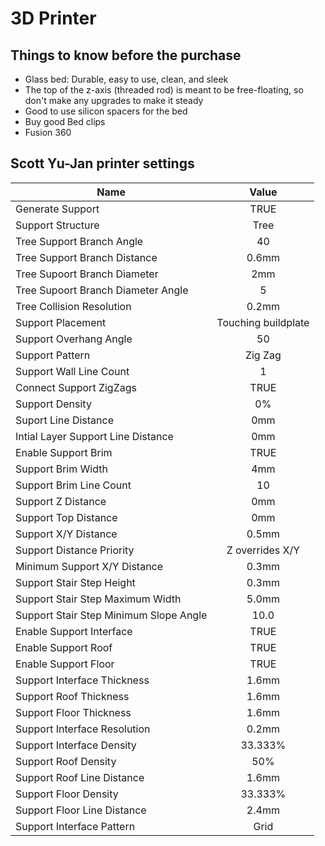 # 3D Printer

## Things to know before the purchase

- Glass bed: Durable, easy to use, clean, and sleek
- The top of the z-axis (threaded rod) is meant to be free-floating, so don't make any upgrades to make it steady
- Good to use silicon spacers for the bed
- Buy good Bed clips
- Fusion 360

## Scott Yu-Jan  printer settings

| Name                                   | Value               |
| -------------------------------------- | :-----------------: |
| Generate Support                       | TRUE                |
| Support Structure                      | Tree                |
| Tree Support Branch Angle              | 40                  |
| Tree Support Branch Distance           | 0.6mm               |
| Tree Supoort Branch Diameter           | 2mm                 |
| Tree Supoort Branch Diameter Angle     | 5                   |
| Tree Collision Resolution              | 0.2mm               |
| Support Placement                      | Touching buildplate |
| Support Overhang Angle                 | 50                  |
| Support Pattern                        | Zig Zag             |
| Support Wall Line Count                | 1                   |
| Connect Support ZigZags                | TRUE                |
| Support Density                        | 0%                  |
| Suport Line Distance                   | 0mm                 |
| Intial Layer Support Line Distance     | 0mm                 |
| Enable Support Brim                    | TRUE                |
| Support Brim Width                     | 4mm                 |
| Support Brim Line Count                | 10                  |
| Support Z Distance                     | 0mm                 |
| Support Top Distance                   | 0mm                 |
| Support X/Y Distance                   | 0.5mm               |
| Support Distance Priority              | Z overrides X/Y     |
| Minimum Support X/Y Distance           | 0.3mm               |
| Support Stair Step Height              | 0.3mm               |
| Support Stair Step Maximum Width       | 5.0mm               |
| Support Stair Step Minimum Slope Angle | 10.0                |
| Enable Support Interface               | TRUE                |
| Enable Support  Roof                   | TRUE                |
| Enable Support Floor                   | TRUE                |
| Support Interface Thickness            | 1.6mm               |
| Support Roof Thickness                 | 1.6mm               |
| Support Floor Thickness                | 1.6mm               |
| Support Interface Resolution           | 0.2mm               |
| Support Interface Density              | 33.333%             |
| Support Roof Density                   | 50%                 |
| Support Roof Line Distance             | 1.6mm               |
| Support Floor Density                  | 33.333%             |
| Support Floor Line Distance            | 2.4mm               |
| Support Interface Pattern              | Grid                |